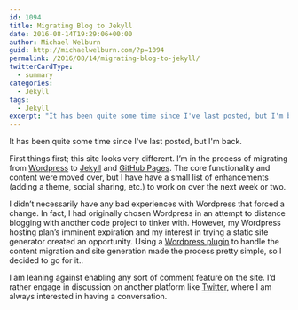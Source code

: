 ```yaml
---
id: 1094
title: Migrating Blog to Jekyll
date: 2016-08-14T19:29:06+00:00
author: Michael Welburn
guid: http://michaelwelburn.com/?p=1094
permalink: /2016/08/14/migrating-blog-to-jekyll/
twitterCardType:
  - summary
categories:
  - Jekyll
tags:
  - Jekyll
excerpt: "It has been quite some time since I've last posted, but I'm back."
---
```

It has been quite some time since I've last posted, but I'm back.

First things first; this site looks very different. I’m in the process of migrating from [Wordpress](https://wordpress.com/) to [Jekyll](https://jekyllrb.com/) and [GitHub Pages](https://pages.github.com/). The core functionality and content were moved over, but I have have a small list of enhancements (adding a theme, social sharing, etc.) to work on over the next week or two.

I didn’t necessarily have any bad experiences with Wordpress that forced a change. In fact, I had originally chosen Wordpress in an attempt to distance blogging with another code project to tinker with. However, my Wordpress hosting plan’s imminent expiration and my interest in trying a static site generator created an opportunity. Using a [Wordpress plugin](https://wordpress.org/plugins/jekyll-exporter/) to handle the content migration and site generation made the process pretty simple, so I decided to go for it..

I am leaning against enabling any sort of comment feature on the site. I’d rather engage in discussion on another platform like [Twitter](https://twitter.com/michaelwelburn), where I am always interested in having a conversation.
